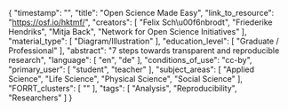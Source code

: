 {
    "timestamp": "",
    "title": "Open Science Made Easy",
    "link_to_resource": "https://osf.io/hktmf/",
    "creators": [
        "Felix Sch\u00f6nbrodt",
        "Friederike Hendriks",
        "Mitja Back",
        "Network for Open Science Initiatives"
    ],
    "material_type": [
        "Diagram/Illustration"
    ],
    "education_level": [
        "Graduate / Professional"
    ],
    "abstract": "7 steps towards transparent and reproducible research",
    "language": [
        "en",
        "de"
    ],
    "conditions_of_use": "cc-by",
    "primary_user": [
        "student",
        "teacher"
    ],
    "subject_areas": [
        "Applied Science",
        "Life Science",
        "Physical Science",
        "Social Science"
    ],
    "FORRT_clusters": [
        ""
    ],
    "tags": [
        "Analysis",
        "Reproducibility",
        "Researchers"
    ]
}